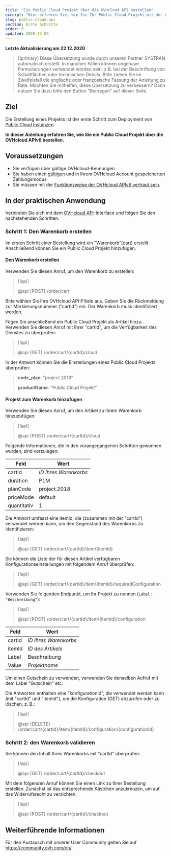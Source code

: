```yaml
---
title: "Ein Public Cloud Projekt über die OVHcloud API bestellen"
excerpt: "Hier erfahren Sie, wie Sie Ihr Public Cloud Projekt mit der OVHcloud API bestellen."
slug: public-cloud-api
section: Erste Schritte
order: 9
updated: 2020-12-09
---
```


**Letzte Aktualisierung am 22.12.2020**

> [!primary]
> Diese Übersetzung wurde durch unseren Partner SYSTRAN automatisch erstellt. In manchen Fällen können ungenaue Formulierungen verwendet worden sein, z.B. bei der Beschriftung von Schaltflächen oder technischen Details. Bitte ziehen Sie im Zweifelsfall die englische oder französische Fassung der Anleitung zu Rate. Möchten Sie mithelfen, diese Übersetzung zu verbessern? Dann nutzen Sie dazu bitte den Button "Beitragen" auf dieser Seite.
>


## Ziel

Die Erstellung eines Projekts ist der erste Schritt zum Deployment von [Public Cloud Instanzen](https://www.ovhcloud.com/de/public-cloud/).

**In dieser Anleitung erfahren Sie, wie Sie ein Public Cloud Projekt über die OVHcloud APIv6 bestellen.**

## Voraussetzungen

- Sie verfügen über gültige OVHcloud-Kennungen
- Sie haben einen [gültigen](https://docs.ovh.com/de/billing/zahlungsarten-verwalten/) und in Ihrem OVHcloud Account gespeicherten Zahlungsmodus
- Sie müssen mit der [Funktionsweise der OVHcloud APIv6 vertraut sein](https://docs.ovh.com/de/api/first-steps-with-ovh-api/).

## In der praktischen Anwendung

Verbinden Sie sich mit dem [OVHcloud API](https://api.ovh.com/)-Interface und folgen Sie den nachstehenden Schritten.

### Schritt 1: Den Warenkorb erstellen

Im ersten Schritt einer Bestellung wird ein "Warenkorb"(cart) erstellt. Anschließend können Sie ein Public Cloud Projekt hinzufügen.

#### Den Warenkorb erstellen

Verwenden Sie diesen Anruf, um den Warenkorb zu erstellen:

> [!api]
>
> @api {POST} /order/cart
>

Bitte wählen Sie Ihre OVHcloud API-Filiale aus. Geben Sie die Rückmeldung zur Markierungsnummer ("cartId") ein. Der Warenkorb muss identifiziert werden.

Fügen Sie anschließend ein Public Cloud Projekt als Artikel hinzu. Verwenden Sie diesen Anruf mit Ihrer "cartId", um die Verfügbarkeit des Dienstes zu überprüfen:

> [!api]
>
> @api {GET} /order/cart/{cartId}/cloud
>

In der Antwort können Sie die Einstellungen eines Public Cloud Projekts überprüfen:

>
>**code_plan**: "project.2018"
>
>**productName**: "Public Cloud Projekt"
>

#### Projekt zum Warenkorb hinzufügen

Verwenden Sie diesen Anruf, um den Artikel zu Ihrem Warenkorb hinzuzufügen:

> [!api]
>
> @api {POST} /order/cart/{cartId}/cloud
>

Folgende Informationen, die in den vorangegangenen Schritten gewonnen wurden, sind vorzulegen:

|Feld|Wert|
|---|---|
|cartId|*ID Ihres Warenkorbs*|
|duration|P1M|
|planCode|project.2018|
|priceMode|default|
|quantitativ|1|

Die Antwort umfasst eine itemId, die (zusammen mit der "cartId") verwendet werden kann, um den Gegenstand des Warenkorbs zu identifizieren:

> [!api]
>
> @api {GET} /order/cart/{cartId}/item/{itemId}
>

Sie können die Liste der für diesen Artikel verfügbaren Konfigurationseinstellungen mit folgendem Anruf überprüfen:

> [!api]
>
> @api {GET} /order/cart/{cartId}/item/{itemId}/requiredConfiguration
>

Verwenden Sie folgenden Endpunkt, um Ihr Projekt zu nennen (`Label: "Beschreibung"`):

> [!api]
>
> @api {POST} /order/cart/{cartId}/item/{itemId}/configuration
>

|Feld|Wert|
|---|---|
|cartId|*ID Ihres Warenkorbs*|
|itemId|*ID des Artikels*|
|Label|Beschreibung|
|Value|*Projektname*|

Um einen Gutschein zu verwenden, verwenden Sie denselben Aufruf mit dem Label "Gutschein" etc.

Die Antworten enthalten eine "konfigurationId", die verwendet werden kann (mit "cartId" und "itemId"), um die Konfiguration (GET) abzurufen oder zu löschen, z. B.:

> [!api]
>
> @api {DELETE} /order/cart/{cartId}/item/{itemId}/configuration/{configurationId}
>


### Schritt 2: den Warenkorb validieren

Sie können den Inhalt Ihres Warenkorbs mit "cartId" überprüfen:

> [!api]
>
> @api {GET} /order/cart/{cartId}/checkout
>

Mit dem folgenden Anruf können Sie einen Link zu Ihrer Bestellung erstellen. Zunächst ist das entsprechende Kästchen anzukreuzen, um auf das Widerrufsrecht zu verzichten.

> [!api]
>
> @api {POST} /order/cart/{cartId}/checkout
>


## Weiterführende Informationen

Für den Austausch mit unserer User Community gehen Sie auf <https://community.ovh.com/en/>.
